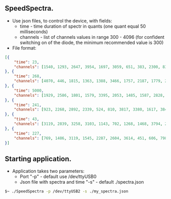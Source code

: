 ## SpeedSpectra.
* Use json files, to control the device, with fields:
    - time - time duration of spectr in quants (one quant equal 50 milliseconds)
    - channels - list of channels values in range 300 - 4096 (for confident switching on of the diode, the minimum recommended value is 300)
* File format:
``` json
[{
    "time": 23,
    "channels": [1540, 1293, 2647, 3954, 1697, 3059, 651, 383, 2300, 830, 2227, 1847, 3863, 3241, 2124, 347]
}, {
    "time": 268,
    "channels": [4070, 446, 1815, 1363, 1388, 3466, 1757, 2187, 1779, 2323, 327, 1487, 3504, 2868, 3485, 3778]
}, {
    "time": 5000,
    "channels": [1929, 2586, 1801, 1579, 3395, 2053, 1485, 1587, 2828, 3363, 717, 961, 1834, 2703, 1496, 3741]
}, {
    "time": 241,
    "channels": [923, 2268, 2892, 2339, 524, 810, 3817, 3380, 1617, 384, 3367, 2105, 579, 2245, 1981, 3502]
}, {
    "time": 43,
    "channels": [3119, 2839, 3258, 3103, 1143, 702, 1268, 1468, 3794, 2376, 968, 3994, 3594, 1127, 678, 3138]
}, {
    "time": 227,
    "channels": [769, 1486, 3119, 1545, 2287, 2604, 3614, 451, 606, 798, 1966, 3545, 2078, 752, 1663, 2771]
}]
```
## Starting application.
* Application takes two parameters:
    - Port "-p" - default use /dev/ttyUSB0
    - Json file with spectra and time "-s" - default ./spectra.json
``` sh
$~ ./SpeedSpectra -p /dev/ttyUSB2 -s ./my_spectra.json
```